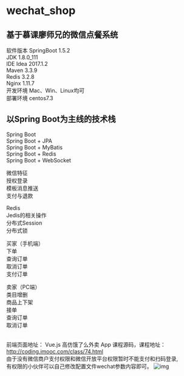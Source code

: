# wechat_shop
基于慕课廖师兄的微信点餐系统
-

软件版本 SpringBoot 1.5.2 <br>
JDK 1.8.0_111 <br>
IDE Idea 2017.1.2 <br>
Maven 3.3.9 <br>
Redis 3.2.8 <br>
Nginx 1.11.7 <br>
开发环境 Mac、Win、Linux均可 <br>
部署环境 centos7.3<br>

以Spring Boot为主线的技术栈
-
Spring Boot<br>
Spring Boot + JPA<br>
Spring Boot + MyBatis<br>
Spring Boot + Redis<br>
Spring Boot + WebSocket <br>

微信特征<br>
授权登录<br>
模板消息推送<br>
支付与退款<br>

Redis<br>
Jedis的相关操作<br>
分布式Session<br>
分布式锁<br>

买家（手机端）<br>
下单<br>
查询订单<br>
取消订单<br>
支付订单<br>

卖家（PC端）<br>
类目增删<br>
商品上下架<br>
接单<br>
查询订单<br>
取消订单<br>
<br>

前端页面地址： Vue.js 高仿饿了么外卖 App 课程源码，课程地址： http://coding.imooc.com/class/74.html
<br>
由于没有微信商户支付权限和微信开放平台权限暂时不能支付和扫码登录,<br>有权限的小伙伴可以自己修改配置文件wechat参数内容即可。
![img](https://img-blog.csdnimg.cn/20190102132738207.jpg?x-oss-process=image/watermark,type_ZmFuZ3poZW5naGVpdGk,shadow_10,text_aHR0cHM6Ly9ibG9nLmNzZG4ubmV0L3FxXzM3NTQyNzk3,size_16,color_FFFFFF,t_70)

